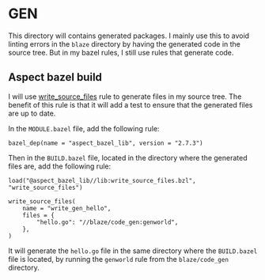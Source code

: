 # GEN

This directory will contains generated packages. I mainly use this to avoid linting errors in the `blaze` directory by having the generated code in the source tree. But in my bazel rules, I still use rules that generate code.

## Aspect bazel build

I will use [write_source_files](https://github.com/aspect-build/bazel-lib/blob/main/docs/write_source_files.md#write_source_files) rule to generate files in my source tree. The benefit of this rule is that it will add a test to ensure that the generated files are up to date.

In the `MODULE.bazel` file, add the following rule:

```starlark
bazel_dep(name = "aspect_bazel_lib", version = "2.7.3")
```

Then in the `BUILD.bazel` file, located in the directory where the generated files are, add the following rule:

```starlark
load("@aspect_bazel_lib//lib:write_source_files.bzl", "write_source_files")

write_source_files(
    name = "write_gen_hello",
    files = {
        "hello.go": "//blaze/code_gen:genworld",
    },
)
```

It will generate the `hello.go` file in the same directory where the `BUILD.bazel` file is located, by running the `genworld` rule from the `blaze/code_gen` directory.